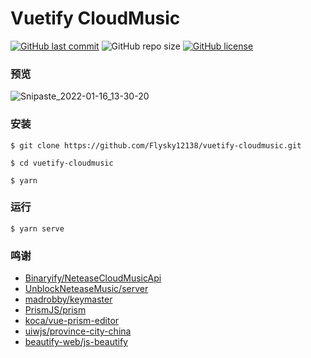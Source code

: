 # Vuetify CloudMusic

[![GitHub last commit](https://img.shields.io/github/last-commit/Flysky12138/vuetify-cloudmusic)](https://github.com/Flysky12138/vuetify-cloudmusic/commits/master)
![GitHub repo size](https://img.shields.io/github/repo-size/Flysky12138/vuetify-cloudmusic)
[![GitHub license](https://img.shields.io/github/license/Flysky12138/vuetify-cloudmusic)](https://github.com/Flysky12138/vuetify-cloudmusic/blob/master/LICENSE)

### 预览

![Snipaste_2022-01-16_13-30-20](https://cdn.jsdelivr.net/gh/Flysky12138/warehouse/PicGo/202201161330200.png)

### 安装

```
$ git clone https://github.com/Flysky12138/vuetify-cloudmusic.git

$ cd vuetify-cloudmusic

$ yarn
```

### 运行

```
$ yarn serve
```

### 鸣谢

- [Binaryify/NeteaseCloudMusicApi](https://github.com/Binaryify/NeteaseCloudMusicApi)
- [UnblockNeteaseMusic/server](https://github.com/UnblockNeteaseMusic/server)
- [madrobby/keymaster](https://github.com/madrobby/keymaster)
- [PrismJS/prism](https://github.com/PrismJS/prism)
- [koca/vue-prism-editor](https://github.com/koca/vue-prism-editor)
- [uiwjs/province-city-china](https://github.com/uiwjs/province-city-china)
- [beautify-web/js-beautify](https://github.com/beautify-web/js-beautify)

